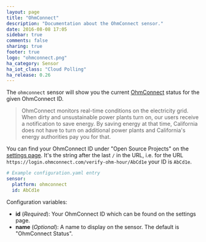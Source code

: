 ```yaml
---
layout: page
title: "OhmConnect"
description: "Documentation about the OhmConnect sensor."
date: 2016-08-08 17:05
sidebar: true
comments: false
sharing: true
footer: true
logo: "ohmconnect.png"
ha_category: Sensor
ha_iot_class: "Cloud Polling"
ha_release: 0.26
---
```



The `ohmconnect` sensor will show you the current [OhmConnect](https://ohmconnect.com) status for the given OhmConnect ID.

> OhmConnect monitors real-time conditions on the electricity grid. When dirty and unsustainable power plants turn on, our users receive a notification to save energy. By saving energy at that time, California does not have to turn on additional power plants and California's energy authorities pay you for that.


You can find your OhmConnect ID under "Open Source Projects" on the [settings page](https://login.ohmconnect.com/settings). It's the string after the last `/` in the URL, i.e. for the URL `https://login.ohmconnect.com/verify-ohm-hour/AbCd1e` your ID is `AbCd1e`.

```yaml
# Example configuration.yaml entry
sensor:
  platform: ohmconnect
  id: AbCd1e
```

Configuration variables:

- **id** (*Required*): Your OhmConnect ID which can be found on the settings page.
- **name** (*Optional*): A name to display on the sensor. The default is "OhmConnect Status".
